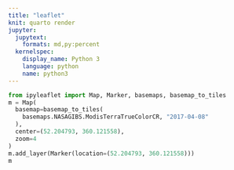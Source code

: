 ```yaml
---
title: "leaflet"
knit: quarto render
jupyter:
  jupytext:
    formats: md,py:percent
  kernelspec:
    display_name: Python 3
    language: python
    name: python3
---
```


```python label="fig:leaflet" caption="my map" tags=["remove-code"]
from ipyleaflet import Map, Marker, basemaps, basemap_to_tiles
m = Map(
  basemap=basemap_to_tiles(
    basemaps.NASAGIBS.ModisTerraTrueColorCR, "2017-04-08"
  ),
  center=(52.204793, 360.121558),
  zoom=4
)
m.add_layer(Marker(location=(52.204793, 360.121558)))
m
```
